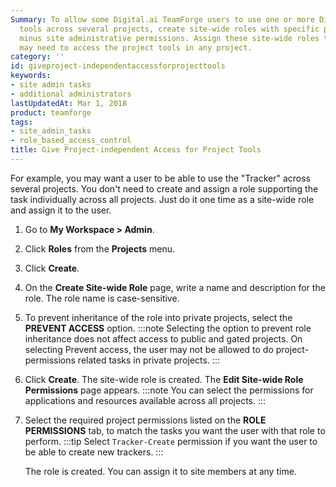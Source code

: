 ```yaml
---
Summary: To allow some Digital.ai TeamForge users to use one or more Digital.ai TeamForge
  tools across several projects, create site-wide roles with specific project permissions,
  minus site administrative permissions. Assign these site-wide roles to those who
  may need to access the project tools in any project.
category: ''
id: giveproject-independentaccessforprojecttools
keywords:
- site admin tasks
- additional administrators
lastUpdatedAt: Mar 1, 2018
product: teamforge
tags:
- site_admin_tasks
- role_based_access_control
title: Give Project-independent Access for Project Tools
---
```


For example, you may want a user to be able to use the "Tracker" across several projects. You don't need to create and assign a role supporting the task individually across all projects. Just do it one time as a site-wide role and assign it to the user.

1. Go to **My Workspace > Admin**.
2. Click **Roles** from the **Projects** menu.
3. Click **Create**.
4. On the **Create Site-wide Role** page, write a name and description for the role. The role name is case-sensitive.
5. To prevent inheritance of the role into private projects, select the **PREVENT ACCESS** option.
   :::note
   Selecting the option to prevent role inheritance does not affect access to public and gated projects. On selecting Prevent access, the user may not be allowed to do project-permissions related tasks in private projects.
   :::
6. Click **Create**. The site-wide role is created. The **Edit Site-wide Role Permissions** page appears.
   :::note
   You can select the permissions for applications and resources available across all projects.
   :::
7. Select the required project permissions listed on the **ROLE PERMISSIONS** tab, to match the tasks you want the user with that role to perform.
   :::tip
   Select `Tracker-Create` permission if you want the user to be able to create new trackers.
   :::

   The role is created. You can assign it to site members at any time.
